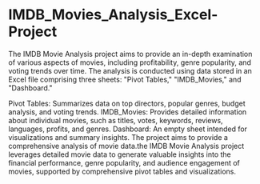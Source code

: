 # IMDB_Movies_Analysis_Excel-Project
The IMDB Movie Analysis project aims to provide an in-depth examination of various aspects of movies, including profitability, genre popularity, and voting trends over time. The analysis is conducted using data stored in an Excel file comprising three sheets: "Pivot Tables," "IMDB_Movies," and "Dashboard."

Pivot Tables: Summarizes data on top directors, popular genres, budget analysis, and voting trends.
IMDB_Movies: Provides detailed information about individual movies, such as titles, votes, keywords, reviews, languages, profits, and genres.
Dashboard: An empty sheet intended for visualizations and summary insights.
The project aims to provide a comprehensive analysis of movie data.the IMDB Movie Analysis project leverages detailed movie data to generate valuable insights into the financial performance, genre popularity, and audience engagement of movies, supported by comprehensive pivot tables and visualizations.






